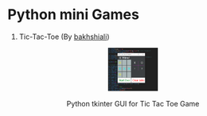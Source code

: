 Python mini Games
==================
1) Tic-Tac-Toe (By [bakhshiali](https://github.com/bakhshiali))   
<p align="center"><img src='./Tic-Toc-Toe/TicTacToe.png' alt="Python tkinter GUI for Tic Tac Toe Game" width=20% height=20%></img>
 <figcaption style='text-align:center;'>Python tkinter GUI for Tic Tac Toe Game</figcaption></p>

  



